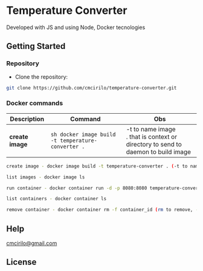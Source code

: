 # Temperature Converter

Developed with JS and using Node, Docker tecnologies

## Getting Started

### Repository

- Clone the repository:

```sh
git clone https://github.com/cmcirilo/temperature-converter.git
```

### Docker commands

| Description      | Command                                             | Obs                                                                                     |
| ---------------- | --------------------------------------------------- | --------------------------------------------------------------------------------------- |
| **create image** | `sh docker image build -t temperature-converter . ` | -t to name image <br /> . that is context or directory to send to daemon to build image |

```sh
create image - docker image build -t temperature-converter . (-t to name image, . that is context or directory to send to daemon to build image)

list images - docker image ls

run container - docker container run -d -p 8080:8080 temperature-converter (-d to indicate daemon, -p to expose port)

list containers - docker container ls

remove container - docker container rm -f container_id (rm to remove, -f to force)
```

## Help

cmcirilo@gmail.com

## License
